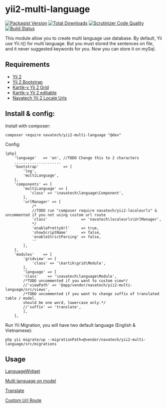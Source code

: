 # yii2-multi-language

[![Packagist Version](https://img.shields.io/packagist/v/navatech/yii2-multi-language.svg?style=flat)](https://packagist.org/packages/navatech/yii2-multi-language)
[![Total Downloads](https://img.shields.io/packagist/dt/navatech/yii2-multi-language.svg?style=flat)](https://packagist.org/packages/navatech/yii2-multi-language)
[![Scrutinizer Code Quality](https://scrutinizer-ci.com/g/navatech/yii2-multi-language/badges/quality-score.png?b=master)](https://scrutinizer-ci.com/g/navatech/yii2-multi-language/?branch=master)
[![Build Status](https://scrutinizer-ci.com/g/navatech/yii2-multi-language/badges/build.png?b=master)](https://scrutinizer-ci.com/g/navatech/yii2-multi-language/build-status/master)

This module allow you to create multi language use database.
By default, Yii use Yii::t() for multi language.
But you must stored the sentences on file, and it never suggested keywords for you.
Now you can store it on mySql.

## Requirements
* [Yii 2](https://packagist.org/packages/yiisoft/yii2)
* [Yii 2 Bootstrap](https://packagist.org/packages/yiisoft/yii2-bootstrap)
* [Kartik-v Yii 2 Grid](https://packagist.org/packages/kartik-v/yii2-grid)
* [Kartik-v Yii 2 editable](https://packagist.org/packages/kartik-v/yii2-editable)
* [Navatech Yii 2 Locale Urls](https://packagist.org/packages/navatech/yii2-localeurls)

## Install & config:
Install with composer:
````
composer require navatech/yii2-multi-language "@dev"
````

Config:
~~~
[php]
    'language'   => 'en', //TODO Change this to 2 characters
    .....................
    'bootstrap'           => [
        'log',
        'multiLanguage',
    ],
    'components' => [
        'multiLanguage' => [
           'class' => '\navatech\language\Component',
        ],
        'urlManager' => [
            /*
            //TODO run "composer require navatech/yii2-localeurls" & uncommented if you not using custom url route
            'class'               => 'navatech\localeurls\UrlManager',
            */
            'enablePrettyUrl'     => true,
            'showScriptName'      => false,
            'enableStrictParsing' => false,
            ''
        ],
    ],
    'modules'    => [
        'gridview' => [
            'class' => '\kartik\grid\Module',
        ],
        'language' => [
        'class'    => '\navatech\language\Module',
        /*TODO uncommented if you want to custom view*/
        //'viewPath' => '@app/vendor/navatech/yii2-multi-language/src/views',
        /*TODO uncommented if you want to change suffix of translated table / model.
        should be one word, lowercase only.*/
        //'suffix' => 'translate',
        ],
    ],
~~~
Run Yii Migration, you will have two default language (English & Vietnamese):
```
php yii migrate/up --migrationPath=@vendor/navatech/yii2-multi-language/src/migrations
```


## Usage
[LanguageWidget](https://github.com/navatech/yii2-multi-language/blob/master/docs/widget.md)

[Multi language on model](https://github.com/navatech/yii2-multi-language/blob/master/docs/multi.md)

[Translate](https://github.com/navatech/yii2-multi-language/blob/master/docs/translate.md)

[Custom Url Route](https://github.com/navatech/yii2-multi-language/blob/master/docs/route.md)